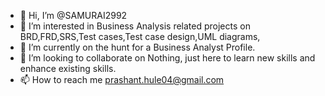 - 👋 Hi, I’m @SAMURAI2992
- 👀 I’m interested in Business Analysis related projects on BRD,FRD,SRS,Test cases,Test case design,UML diagrams,
- 🌱 I’m currently on the hunt for a Business Analyst Profile.
- 💞️ I’m looking to collaborate on Nothing, just here to learn new skills and enhance existing skills.
- 📫 How to reach me prashant.hule04@gmail.com

<!---
SAMURAI2992/SAMURAI2992 is a ✨ special ✨ repository because its `README.md` (this file) appears on your GitHub profile.
You can click the Preview link to take a look at your changes.
--->
